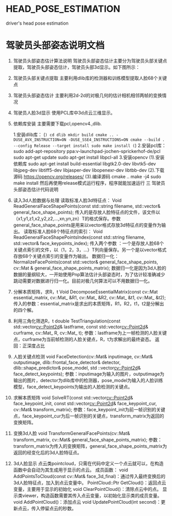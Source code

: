 # HEAD_POSE_ESTIMATION
driver's head pose estimation
# 驾驶员头部姿态说明文档
1. 驾驶员头部姿态估计算法说明
   驾驶员头部姿态估计主要分为驾驶员头部关键点提取，驾驶员头部姿态估计，驾驶员头部3d显示。如下图所示：
	
	
	
1. 驾驶员头部关键点提取
主要利用dlib库的检测器和训练模型提取人脸68个关键点
2. 驾驶员头部姿态估计
主要利用2d-2d的对极几何的估计相机相邻两帧的变换情况
3. 驾驶员人脸3d显示
使用PCL库中3d点云三维显示。
2. 依赖库安装
   主要需要下载pcl,opencv4.,dlib.
   
   
   1.安装dlib库：
   (```)
	cd dlib
	mkdir build
	cmake .. -DUSE_AVX_INSTRUCTION=ON -DUSE_SSE4_INSTRUCTIONS=ON
	cmake --build . --config Release --target install
	sudo make install
   (```)
2.安装pcl库：
sudo add-apt-repository ppa:v-launchpad-jochen-sprickerhof-de/pcl
sudo apt-get update
sudo apt-get install libpcl-all
3.安装opencv
	(1).安装依赖库
sudo apt-get install build-essential libgtk2.0-dev libvtk5-dev libjpeg-dev libtiff5-dev libjasper-dev libopenexr-dev libtbb-dev
(2).下载源码
https://opencv.org/releases/
(3).编译源码
cmake ..
make -j4
sudo make install
然后再使用release模式运行程序，程序就能加速运行
三 驾驶员头部姿态估计代码说明
1. 读入3d人脸数据与处理
读取标准人脸3d特征点： 
Void ReadGeneralFaceShapePoints(const std::string filename, std::vector<double>& general_face_shape_points);
传入的是存放人脸特征点的文件，该文件以（x1,y1,z1,x2,y2,z2,…,xn,yn,zn）T的格式保存。参数general_face_shape_points是用来以vector格式存放3d特征点的变量作为输出。
读取标准人脸68个特征点的索引：
Void ReadGeneralFaceShapePointsIndex(const std::string filename, 
std::vector<int>& face_keypoints_index);
传入两个参数 ：一个是存放人脸68个关键点索引的文件，以（1，2，3，…）T列向量保存。另一个是以vector格式存放68个关键点索引的变量作为输出。
数据归一化：
NormalizeFacePoints(const std::vector<double>& general_face_shape_points, cv::Mat & general_face_shape_points_matrix);
数据归一化是因为3d人脸的数据的量纲较大，一开始使用Pnp算法估计头部姿态时，为了估计较准确减少跳动需要对数据进行归一化。目前对极几何算法可以不用数据归一化。
2. 分解本质矩阵，求R，t
Void DecomposeEssentialMatrix(const cv::Mat essential_matrix, cv::Mat_<double> &R1, cv::Mat_<double> &R2, cv::Mat_<double> &t1, cv::Mat_<double> &t2);
传入的参数：essential_matrix是求出的本质矩阵，R1，R2，t1，t2是分解出的四个解。
3. 利用三角化筛选R，t
double TestTriangulation(const std::vector<cv::Point2d>& lastframe, const std::vector<cv::Point2d>& curframe, cv::Mat_<double> R, cv::Mat_<double> t);
参数：lastframe为上一帧检测的人脸关键点，curframe为当前帧检测的人脸关键点，R，t为求解出的最终姿态。
返回：正深度占比
4. 人脸关键点检测
void FaceDetection(cv::Mat& inputimage, cv::Mat& outputimage, 
dlib::frontal_face_detector& detector, dlib::shape_predictor& pose_model,
std ::vector<cv::Point2d>& face_detect_keypoints);
参数：inputimage为输入的图片，outputimage为输出的图片，detector为dlib库中的检测器，pose_model为输入的人脸训练模型，face_detect_keypoints为输出的人脸检测的关键点。
5. 求解本质矩阵
void  SolveRT(const std::vector<cv::Point2d>& face_keypoint_init, const 
std::vector<cv::Point2d>& face_keypoint_cur, cv::Mat& transform_matrix);
参数：face_keypoint_init为前一帧识别的关键点，face_keypoint_cur为后一帧识别的关键点，transform_matrix为返回的变换矩阵。
6. 变换3d人脸
void TransformGeneralFacePoints(cv::Mat& transform_matrix,
cv::Mat& general_face_shape_points_matrix);
参数：transform_matrix为传入的变换矩阵，general_face_shape_points_matrix为返回的经变化后的3d人脸特征点。
7. 3d人脸显示
点云类pointcloud，只需在代码中定义一个点云就可以，在构造函数中会自动为其生成用于显示的点云。
成员函数：
void AddPointsToCloud(const cv::Mat& face_3d_final)：通过传入最终变换后的3d人脸特征点，加入到点云变量中。
PointCloud::Ptr GetCloud()：返回点云变量，主要用于显示的初始化
void ClearPointCloud()：清除点云中的点。
显示类viewer，构造函数需要其传入点云变量，以初始化显示类的成员变量。
void AddPointCloud()：添加点云
void UpdatePointCloud(int second)：更新点云，传入停留点云的秒数。
